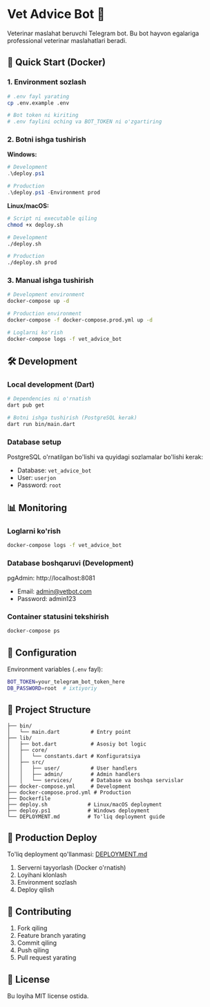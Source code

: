 # Vet Advice Bot 🐾

Veterinar maslahat beruvchi Telegram bot. Bu bot hayvon egalariga professional veterinar maslahatlari beradi.

## 🚀 Quick Start (Docker)

### 1. Environment sozlash
```bash
# .env fayl yarating
cp .env.example .env

# Bot token ni kiriting
# .env faylini oching va BOT_TOKEN ni o'zgartiring
```

### 2. Botni ishga tushirish

**Windows:**
```powershell
# Development
.\deploy.ps1

# Production
.\deploy.ps1 -Environment prod
```

**Linux/macOS:**
```bash
# Script ni executable qiling
chmod +x deploy.sh

# Development
./deploy.sh

# Production  
./deploy.sh prod
```

### 3. Manual ishga tushirish
```bash
# Development environment
docker-compose up -d

# Production environment
docker-compose -f docker-compose.prod.yml up -d

# Loglarni ko'rish
docker-compose logs -f vet_advice_bot
```

## 🛠 Development

### Local development (Dart)
```bash
# Dependencies ni o'rnatish
dart pub get

# Botni ishga tushirish (PostgreSQL kerak)
dart run bin/main.dart
```

### Database setup
PostgreSQL o'rnatilgan bo'lishi va quyidagi sozlamalar bo'lishi kerak:
- Database: `vet_advice_bot`
- User: `userjon` 
- Password: `root`

## 📊 Monitoring

### Loglarni ko'rish
```bash
docker-compose logs -f vet_advice_bot
```

### Database boshqaruvi (Development)
pgAdmin: http://localhost:8081
- Email: admin@vetbot.com
- Password: admin123

### Container statusini tekshirish
```bash
docker-compose ps
```

## 🔧 Configuration

Environment variables (`.env` fayl):
```bash
BOT_TOKEN=your_telegram_bot_token_here
DB_PASSWORD=root  # ixtiyoriy
```

## 📁 Project Structure

```
├── bin/
│   └── main.dart          # Entry point
├── lib/
│   ├── bot.dart           # Asosiy bot logic
│   ├── core/
│   │   └── constants.dart # Konfiguratsiya
│   ├── src/
│   │   ├── user/          # User handlers
│   │   ├── admin/         # Admin handlers
│   │   └── services/      # Database va boshqa servislar
├── docker-compose.yml     # Development
├── docker-compose.prod.yml # Production
├── Dockerfile
├── deploy.sh             # Linux/macOS deployment
├── deploy.ps1            # Windows deployment
└── DEPLOYMENT.md         # To'liq deployment guide
```

## 🚀 Production Deploy

To'liq deployment qo'llanmasi: [DEPLOYMENT.md](DEPLOYMENT.md)

1. Serverni tayyorlash (Docker o'rnatish)
2. Loyihani klonlash
3. Environment sozlash
4. Deploy qilish

## 🤝 Contributing

1. Fork qiling
2. Feature branch yarating
3. Commit qiling
4. Push qiling
5. Pull request yarating

## 📝 License

Bu loyiha MIT license ostida.
